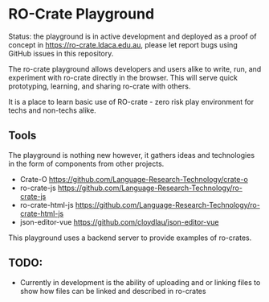 # RO-Crate Playground

Status: the playground is in active development and deployed as a proof of concept in https://ro-crate.ldaca.edu.au,
please let report bugs using GitHub issues in this repository.

The ro-crate playground allows developers and users alike to write, run, and experiment with ro-crate directly in the
browser. This will serve quick prototyping, learning, and sharing ro-crate with others.

It is a place to learn basic use of RO-crate - zero risk play environment for techs and non-techs alike.

## Tools

The playground is nothing new however, it gathers ideas and technologies in the form of components from other projects.

- Crate-O https://github.com/Language-Research-Technology/crate-o
- ro-crate-js https://github.com/Language-Research-Technology/ro-crate-js
- ro-crate-html-js https://github.com/Language-Research-Technology/ro-crate-html-js
- json-editor-vue https://github.com/cloydlau/json-editor-vue

This playground uses a backend server to provide examples of ro-crates.

## TODO:

- Currently in development is the ability of uploading and or linking files to show how files can be linked and
  described in ro-crates

